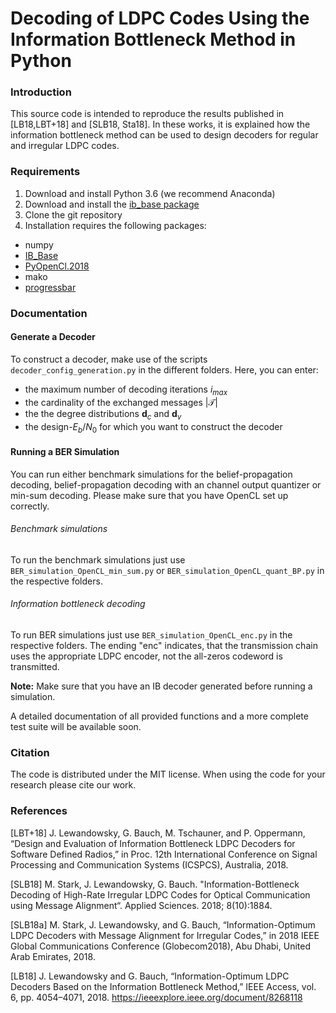 # Decoding of LDPC Codes Using the Information Bottleneck Method in Python

### Introduction

This source code is intended to reproduce the results published in [LB18,LBT+18] and [SLB18, Sta18]. In these works, it is explained how the information bottleneck method can be used to design decoders for regular and irregular LDPC codes.


### Requirements

1. Download and install Python 3.6 (we recommend Anaconda)
2. Download and install the [ib_base package](https://collaborating.tuhh.de/cip3725/ib_base)
2. Clone the git repository
4. Installation requires the following packages:
  * numpy
  * [IB_Base](https://collaborating.tuhh.de/cip3725/ib_base)
  * [PyOpenCl.2018](https://documen.tician.de/pyopencl/misc.html)
  * mako
  * [progressbar](https://pypi.org/project/progressbar2/)


### Documentation

#### Generate a Decoder
To construct a decoder, make use of the scripts `decoder_config_generation.py` in the different folders. Here, you can enter:
- the maximum number of decoding iterations $`i_{max}`$
- the cardinality of the exchanged messages $`|\mathcal{T}|`$  
- the the degree distributions $`\mathbf{d}_c`$ and $`\mathbf{d}_v`$
- the design-$`E_b/N_0`$ for which you want to construct the decoder

#### Running a BER Simulation
You can run either benchmark simulations for the belief-propagation decoding, belief-propagation decoding with an channel output quantizer or min-sum decoding. Please make sure that you have OpenCL set up correctly.

###### Benchmark simulations
To run the benchmark simulations just use `BER_simulation_OpenCL_min_sum.py` or `BER_simulation_OpenCL_quant_BP.py` in the respective folders.

###### Information bottleneck decoding
To run BER simulations just use `BER_simulation_OpenCL_enc.py` in the respective folders. The ending "enc" indicates, that the transmission chain uses the appropriate LDPC encoder, not the all-zeros codeword is transmitted.  

**Note:** Make sure that you have an IB decoder generated before running a simulation.


A detailed documentation of all provided functions and a more complete test suite will be available soon.

### Citation

The code is distributed under the MIT license. When using the code for your research please cite our work.

### References
[LBT+18] J. Lewandowsky, G. Bauch, M. Tschauner, and P. Oppermann, “Design and Evaluation of Information Bottleneck LDPC Decoders for Software Defined Radios,” in Proc. 12th International Conference on Signal Processing and Communication Systems (ICSPCS), Australia, 2018.

[SLB18] M. Stark, J. Lewandowsky, G. Bauch. "Information-Bottleneck Decoding of High-Rate Irregular LDPC Codes for Optical Communication using Message Alignment“. Applied Sciences. 2018; 8(10):1884. 

[SLB18a] M. Stark, J. Lewandowsky, and G. Bauch, “Information-Optimum LDPC Decoders with Message Alignment for Irregular Codes,” in 2018 IEEE Global Communications Conference (Globecom2018), Abu Dhabi, United Arab Emirates, 2018.

[LB18] J. Lewandowsky and G. Bauch, “Information-Optimum LDPC Decoders Based on the Information Bottleneck Method,” IEEE Access, vol. 6, pp. 4054–4071, 2018. https://ieeexplore.ieee.org/document/8268118


